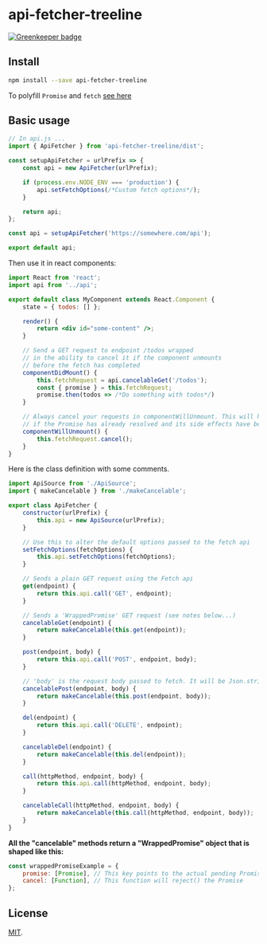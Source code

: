 # api-fetcher-treeline

[![Greenkeeper badge](https://badges.greenkeeper.io/rollup/rollup-starter-lib.svg)](https://greenkeeper.io/)

## Install

```bash
npm install --save api-fetcher-treeline
```

To polyfill `Promise` and `fetch` [see here](https://github.com/facebook/create-react-app/tree/master/packages/react-app-polyfill)

## Basic usage

```javascript
// In api.js ...
import { ApiFetcher } from 'api-fetcher-treeline/dist';

const setupApiFetcher = urlPrefix => {
	const api = new ApiFetcher(urlPrefix);

	if (process.env.NODE_ENV === 'production') {
		api.setFetchOptions(/*Custom fetch options*/);
	}

	return api;
};

const api = setupApiFetcher('https://somewhere.com/api');

export default api;
```

Then use it in react components:

```jsx
import React from 'react';
import api from '../api';

export default class MyComponent extends React.Component {
	state = { todos: [] };

	render() {
		return <div id="some-content" />;
	}

    // Send a GET request to endpoint /todos wrapped
    // in the ability to cancel it if the component unmounts
    // before the fetch has completed
	componentDidMount() {
        this.fetchRequest = api.cancelableGet('/todos');
        const { promise } = this.fetchRequest;
        promise.then(todos => /*Do something with todos*/)
	}

	// Always cancel your requests in componentWillUnmount. This will have no effect
	// if the Promise has already resolved and its side effects have been issued.
	componentWillUnmount() {
		this.fetchRequest.cancel();
	}
}
```

Here is the class definition with some comments.

```javascript
import ApiSource from './ApiSource';
import { makeCancelable } from './makeCancelable';

export class ApiFetcher {
	constructor(urlPrefix) {
		this.api = new ApiSource(urlPrefix);
	}

	// Use this to alter the default options passed to the fetch api
	setFetchOptions(fetchOptions) {
		this.api.setFetchOptions(fetchOptions);
	}

	// Sends a plain GET request using the Fetch api
	get(endpoint) {
		return this.api.call('GET', endpoint);
	}

	// Sends a 'WrappedPromise' GET request (see notes below...)
	cancelableGet(endpoint) {
		return makeCancelable(this.get(endpoint));
	}

	post(endpoint, body) {
		return this.api.call('POST', endpoint, body);
	}

	// 'body' is the request body passed to fetch. It will be Json.stringify()ed
	cancelablePost(endpoint, body) {
		return makeCancelable(this.post(endpoint, body));
	}

	del(endpoint) {
		return this.api.call('DELETE', endpoint);
	}

	cancelableDel(endpoint) {
		return makeCancelable(this.del(endpoint));
	}

	call(httpMethod, endpoint, body) {
		return this.api.call(httpMethod, endpoint, body);
	}

	cancelableCall(httpMethod, endpoint, body) {
		return makeCancelable(this.call(httpMethod, endpoint, body));
	}
}
```

**All the "cancelable" methods return a "WrappedPromise" object that is shaped like this:**

```javascript
const wrappedPromiseExample = {
	promise: [Promise], // This key points to the actual pending Promise
	cancel: [Function], // This function will reject() the Promise
};
```

## License

[MIT](LICENSE).
